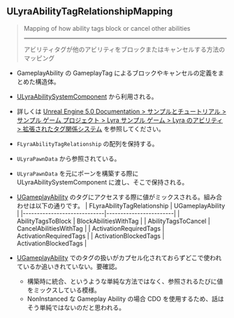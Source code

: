 ## ULyraAbilityTagRelationshipMapping

> Mapping of how ability tags block or cancel other abilities  
> 
> ----
> アビリティタグが他のアビリティをブロックまたはキャンセルする方法のマッピング

* GameplayAbility の GameplayTag によるブロックやキャンセルの定義をまとめた構造体。
* [ULyraAbilitySystemComponent] から利用される。
* 詳しくは [Unreal Engine 5.0 Documentation > サンプルとチュートリアル > サンプル ゲーム プロジェクト > Lyra サンプル ゲーム > Lyra のアビリティ > 拡張されたタグ関係システム] を参照してください。

* `FLyraAbilityTagRelationship` の配列を保持する。
* `ULyraPawnData` から参照されている。
* `ULyraPawnData` を元にポーンを構築する際に ULyraAbilitySystemComponent に渡し、そこで保持される。
* [UGameplayAbility] のタグにアクセスする際に値がミックスされる。組み合わせは以下の通りです。
	| FLyraAbilityTagRelationship | UGameplayAbility       |
	|-----------------------------|------------------------|
	| AbilityTagsToBlock          | BlockAbilitiesWithTag  |
	| AbilityTagsToCancel         | CancelAbilitiesWithTag |
	| ActivationRequiredTags      | ActivationRequiredTags |
	| ActivationBlockedTags       | ActivationBlockedTags  |
* [UGameplayAbility] でのタグの扱いがカプセル化されておらずどこで使われているか追いきれていない。要確認。
	* 構築時に統合、というような単純な方法ではなく、参照されるたびに値をミックスしている模様。
	* NonInstanced な Gameplay Ability の場合 CDO を使用するため、話はそう単純ではないのだと思われる。



<!--- ページ内のリンク --->

<!--- 自前の画像へのリンク --->

<!--- generated --->
[ULyraAbilitySystemComponent]: ../../Lyra/GameplayAbility/ULyraAbilitySystemComponent.md#ulyraabilitysystemcomponent
[UGameplayAbility]: ../../UE/GameplayAbility/UGameplayAbility.md#ugameplayability
[Unreal Engine 5.0 Documentation > サンプルとチュートリアル > サンプル ゲーム プロジェクト > Lyra サンプル ゲーム > Lyra のアビリティ > 拡張されたタグ関係システム]: https://docs.unrealengine.com/5.0/ja/abilities-in-lyra-in-unreal-engine/#%E6%8B%A1%E5%BC%B5%E3%81%95%E3%82%8C%E3%81%9F%E3%82%BF%E3%82%B0%E9%96%A2%E4%BF%82%E3%82%B7%E3%82%B9%E3%83%86%E3%83%A0
